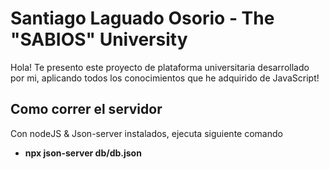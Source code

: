 
# Santiago Laguado Osorio - The "SABIOS" University

Hola! Te presento este proyecto de plataforma universitaria desarrollado por mi, aplicando todos los conocimientos que he adquirido de JavaScript!

## Como correr el servidor
Con nodeJS & Json-server instalados, ejecuta siguiente comando

- **npx json-server db/db.json** 
